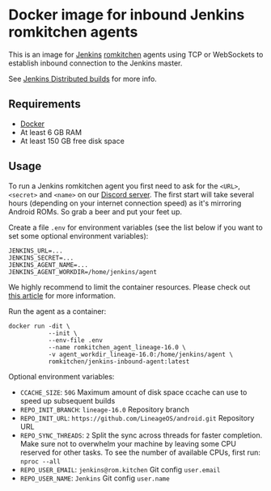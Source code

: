 # Docker image for inbound Jenkins romkitchen agents

This is an image for [Jenkins](https://jenkins.io) [romkitchen](https://rom.kitchen) agents using TCP or WebSockets to establish inbound connection to the Jenkins master.

See [Jenkins Distributed builds](https://wiki.jenkins-ci.org/display/JENKINS/Distributed+builds) for more info.

## Requirements

* [Docker](https://www.docker.com)
* At least 6 GB RAM
* At least 150 GB free disk space

## Usage

To run a Jenkins romkitchen agent you first need to ask for the `<URL>`, `<secret>` and `<name>` on our [Discord server](https://discord.gg/SU2twV). The first start will take several hours (depending on your internet connection speed) as it's mirroring Android ROMs. So grab a beer and put your feet up.

Create a file `.env` for environment variables (see the list below if you want to set some optional environment variables):
```
JENKINS_URL=...
JENKINS_SECRET=...
JENKINS_AGENT_NAME=...
JENKINS_AGENT_WORKDIR=/home/jenkins/agent
```

We highly recommend to limit the container resources. Please check out [this article](https://hostadvice.com/how-to/how-to-limit-a-docker-containers-resources-on-ubuntu-18-04/) for more information.

Run the agent as a container:
```
docker run -dit \
           --init \
           --env-file .env
           --name romkitchen_agent_lineage-16.0 \
           -v agent_workdir_lineage-16.0:/home/jenkins/agent \
           romkitchen/jenkins-inbound-agent:latest
```

Optional environment variables:

* `CCACHE_SIZE`: `50G` Maximum amount of disk space ccache can use to speed up subsequent builds
* `REPO_INIT_BRANCH`: `lineage-16.0` Repository branch
* `REPO_INIT_URL`: `https://github.com/LineageOS/android.git` Repository URL
* `REPO_SYNC_THREADS`: `2` Split the sync across threads for faster completion. Make sure not to overwhelm your machine by leaving some CPU reserved for other tasks. To see the number of available CPUs, first run: `nproc --all`
* `REPO_USER_EMAIL`: `jenkins@rom.kitchen` Git config `user.email`
* `REPO_USER_NAME`: `Jenkins` Git config `user.name`
